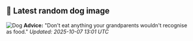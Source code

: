## 🐶 Latest random dog image
![Dog](https://images.dog.ceo/breeds/bulldog-english/mami.jpg)
**Advice:** "Don't eat anything your grandparents wouldn't recognise as food."
*Updated: 2025-10-07 13:01 UTC*
